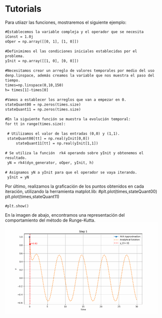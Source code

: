 # Tutorials
Para utiiazr las funciones, mostraremos el siguiente ejemplo:

	#Establecemos la variable compleja y el operador que se necesita
	iConst = 1.0j
	oOper = np.array([[0, 1], [1, 0]])

	#Definimimos el las condiciones iniciales establecidas por el problema.
	yInit = np.array([[1, 0], [0, 0]])

	#Necesitamos crear un arreglo de valores temporales por medio del uso denp.linspace, además creamos la variable que nos muestra el paso del tiempo.
	times=np.linspace(0,10,150)
	h= times[1]-times[0]

	#Vamos a establecer los arreglos que van a empezar en 0.
	stateQuant00 = np.zeros(times.size)
	stateQuant11 = np.zeros(times.size)

	#En la siguiente función se muestra la evolución temporal:
	for tt in range(times.size):

   	 # Utilizamos el valor de las entradas (0,0) y (1,1). 
   	 stateQuant00[tt] = np.real(yInit[0,0]) 
    	 stateQuant11[tt] = np.real(yInit[1,1])
    
	# Se utiliza la función  rk4 operando sobre yInit y obtenemos el resultado.
   	 yN = rk4(dyn_generator, oOper, yInit, h)
   	
 	# Asignamos yN a yInit para que el operador se vaya iterando.
	 yInit = yN

Por último, realizamos la graficación de los puntos obtenidos en cada iteración, utilizando la herramienta matplot.lib:
	#plt.plot(times,stateQuant00) plt.plot(times,stateQuant11)

	#plt.show()
En la imagen de abajo, encontramos una representación del comportamiento del método de Runge-Kutta.
![RK4 Animation](rk4_animation.gif)	
